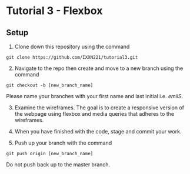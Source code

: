 # Tutorial 3 - Flexbox

## Setup

1. Clone down this repository using the command 
``` 
git clone https://github.com/IXXN221/tutorial3.git 
```
2. Navigate to the repo then create and move to a new branch using the command 
```
git checkout -b [new_branch_name]
```
Please name your branches with your first name and last initial i.e. *emilS*.

3. Examine the wireframes. The goal is to create a responsive version of the webpage using flexbox and media queries that adheres to the wireframes.

4. When you have finished with the code, stage and commit your work.

5. Push up your branch with the command 
```
git push origin [new_branch_name]
```
 Do not push back up to the master branch.

